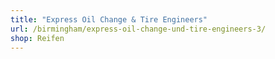 ```yaml
---
title: "Express Oil Change & Tire Engineers"
url: /birmingham/express-oil-change-und-tire-engineers-3/
shop: Reifen
---
```

